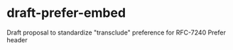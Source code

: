 # draft-prefer-embed
Draft proposal to standardize "transclude" preference for RFC-7240 Prefer header

